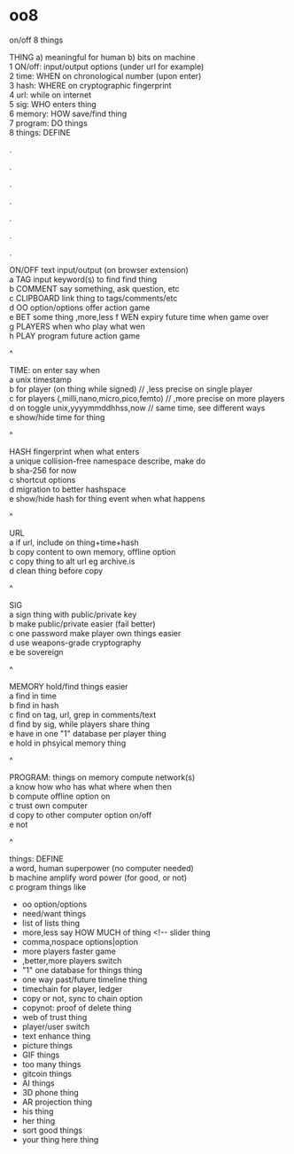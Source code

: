 # oo8
on/off 8 things  
 
THING a) meaningful for human b) bits on machine    
1 ON/off: input/output options (under url for example)   
2 time: WHEN on chronological number (upon enter)   
3 hash: WHERE on cryptographic fingerprint   
4 url: while on internet    
5 sig: WHO enters thing   
6 memory: HOW save/find thing      
7 program: DO things   
8 things: DEFINE     

.

.

.

.

.

.

.

ON/OFF text input/output (on browser extension)   
a TAG input keyword(s) to find find thing     
b COMMENT say something, ask question, etc    
c CLIPBOARD link thing to tags/comments/etc    
d OO option/options offer action game   
e BET some thing ,more,less
f WEN expiry future time when game over   
g PLAYERS when who play what wen      
h PLAY program future action game   

^

TIME: on enter say when    
a unix timestamp    
b for player (on thing while signed) // ,less precise on single player      
c for players (,milli,nano,micro,pico,femto) // ,more precise on more players     
d on toggle unix,yyyymmddhhss,now // same time, see different ways    
e show/hide time for thing   

^

HASH fingerprint when what enters   
a unique collision-free namespace describe, make do    
b sha-256 for now    
c shortcut options   
d migration to better hashspace   
e show/hide hash for thing event when what happens   

^

URL    
a if url, include on thing+time+hash     
b copy content to own memory, offline option  
c copy thing to alt url eg archive.is  
d clean thing before copy  

^

SIG   
a sign thing with public/private key     
b make public/private easier (fail better)      
c one password make player own things easier <!-- less scatter splatter -->      
d use weapons-grade cryptography      
e be sovereign   

^

MEMORY hold/find things easier    
a find in time   
b find in hash    
c find on tag, url, grep in comments/text   
d find by sig, while players share thing   
e have in one "1" database per player thing   
e hold in phsyical memory thing   

^

PROGRAM: things on memory compute network(s)   
a know how who has what where when then   
b compute offline option on    
c trust own computer    
d copy to other computer option on/off   
e not  

^

things: DEFINE   
a word, human superpower (no computer needed)   
b machine amplify word power (for good, or not)   
c program things like    
- oo option/options   
- need/want things   
- list of lists thing
- more,less say HOW MUCH of thing  <!-- <more less> slider thing   
- comma,nospace options|option  <!-- tangle-like options in plain text syntax -->   
- more players faster game  
- ,better,more players switch  
- "1" one database for things thing   
- one way past/future timeline thing <!-- proof of up only -->     
- timechain for player, ledger   <!-- log things -->
- copy or not, sync to chain option   <!-- own memory thing -->
- copynot: proof of delete thing   <!-- new superpower thing -->
- web of trust thing  <!-- anon ok -->  
- player/user switch   <!-- own game thing -->
- text enhance thing <!-- superhypertext -->   
- picture things   <!-- pix8 -->
- GIF things   <!-- ggif -->
- too many things   
- gitcoin things   
- AI things   
- 3D phone thing   <!-- box8 -->
- AR projection thing   <!-- projection8 -->  
- his thing   
- her thing  
- sort good things    
- your thing here thing    

<!--

from trying failing to compute stuff, now to fail better:

computer stuff is hard, especially for smooth brains.. 

,make it easier,make it stop < options action game

finding stuff is hard, scatter splatter over time across apps devices paths names

web123 they all want your memory on their platform why? who wins?

"decentralize" fr on god srsly to the max, how?

if memory on base of compute/network stack then:

make easy for player to own control, find own memory in own namespace ie   

1) objective names computers automate like timestamp and hash

2) subjective names humans make for things player wants to save

make/find things faster better easier  

and..

BE PRACTICAL

while memory is held physically (hodl in wallet like private device) then computer more

a) fast

b) private

c) secure

d) mobile

and..

BE LEGAL

1) possession is 9/10 of the law: own your data physically in your own memory  

2) 4th amendment privacy rights: while memory is not copied to network, physical privacy

3) tort rights: if violation of (1) or (2) then (3) offensive rights to claim damages

so..

on memory, compute offline then copy to network or not

on law, know your rights and use them

OWN

math superpowers for weapons-grade cryptographic sovereignty and

physics superpowers by having,holding physical thing and

time dimension constraint limit

-->

